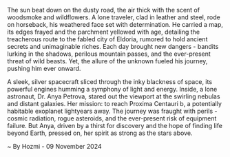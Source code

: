 
The sun beat down on the dusty road, the air thick with the scent of woodsmoke and wildflowers. A lone traveler, clad in leather and steel, rode on horseback, his weathered face set with determination. He carried a map, its edges frayed and the parchment yellowed with age, detailing the treacherous route to the fabled city of Eldoria, rumored to hold ancient secrets and unimaginable riches. Each day brought new dangers - bandits lurking in the shadows, perilous mountain passes, and the ever-present threat of wild beasts. Yet, the allure of the unknown fueled his journey, pushing him ever onward.

A sleek, silver spacecraft sliced through the inky blackness of space, its powerful engines humming a symphony of light and energy. Inside, a lone astronaut, Dr. Anya Petrova, stared out the viewport at the swirling nebulas and distant galaxies. Her mission: to reach Proxima Centauri b, a potentially habitable exoplanet lightyears away. The journey was fraught with perils - cosmic radiation, rogue asteroids, and the ever-present risk of equipment failure. But Anya, driven by a thirst for discovery and the hope of finding life beyond Earth, pressed on, her spirit as strong as the stars above. 

~ By Hozmi - 09 November 2024
